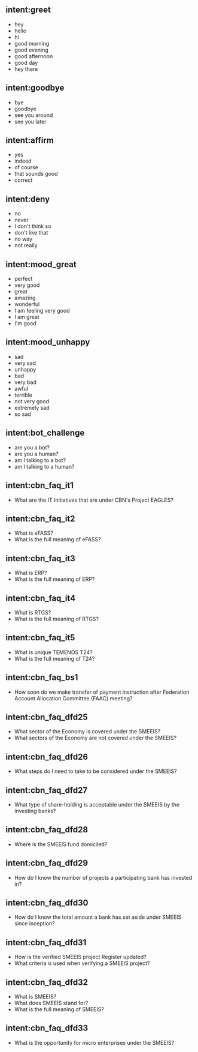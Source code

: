 ## intent:greet
- hey
- hello
- hi
- good morning
- good evening
- good afternoon
- good day
- hey there

## intent:goodbye
- bye
- goodbye
- see you around
- see you later

## intent:affirm
- yes
- indeed
- of course
- that sounds good
- correct

## intent:deny
- no
- never
- I don't think so
- don't like that
- no way
- not really

## intent:mood_great
- perfect
- very good
- great
- amazing
- wonderful
- I am feeling very good
- I am great
- I'm good

## intent:mood_unhappy
- sad
- very sad
- unhappy
- bad
- very bad
- awful
- terrible
- not very good
- extremely sad
- so sad

## intent:bot_challenge
- are you a bot?
- are you a human?
- am I talking to a bot?
- am I talking to a human?

## intent:cbn_faq_it1
- What are the IT Initiatives that are under CBN's Project EAGLES?

## intent:cbn_faq_it2
- What is eFASS?
- What is the full meaning of eFASS? 

## intent:cbn_faq_it3
- What is ERP?
- What is the full meaning of ERP?

## intent:cbn_faq_it4
- What is RTGS?
- What is the full meaning of RTGS?

## intent:cbn_faq_it5
- What is unique TEMENOS T24?
- What is the full meaning of T24?

## intent:cbn_faq_bs1
- How soon do we make transfer of payment instruction after Federation Account Allocation Committee (FAAC) meeting?

## intent:cbn_faq_dfd25
- What sector of the Economy is covered under the SMEEIS?
- What sectors of the Economy are not covered under the SMEEIS?

## intent:cbn_faq_dfd26
- What steps do I need to take to be considered under the SMEEIS?

## intent:cbn_faq_dfd27
- What type of share-holding is acceptable under the SMEEIS by the investing banks?

## intent:cbn_faq_dfd28
- Where is the SMEEIS fund domiciled?

## intent:cbn_faq_dfd29
- How do I know the number of projects a participating bank has invested in?

## intent:cbn_faq_dfd30
- How do I know the total amount a bank has set aside under SMEEIS since inception?

## intent:cbn_faq_dfd31
- How is the verified SMEEIS project Register updated?
- What criteria is used when verifying a SMEEIS project?

## intent:cbn_faq_dfd32
- What is SMEEIS?
- What does SMEEIS stand for?
- What is the full meaning of SMEEIS?

## intent:cbn_faq_dfd33
- What is the opportunity for micro enterprises under the SMEEIS?
